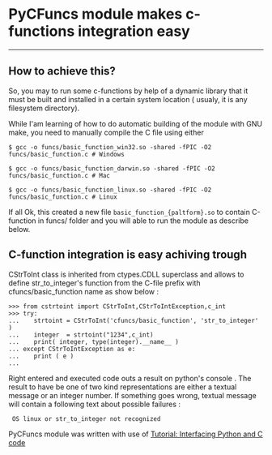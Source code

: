 # PyCFuncs module makes c-functions integration easy
---
## How to achieve this?

So, you may to run  some c-functions by help of a dynamic library that it must be built and installed  in a certain system location ( usualy, it is any filesystem directory). 
  
While I'am learning of how to do automatic building of the module with 
GNU make, you need to manually compile the C file using either

    $ gcc -o funcs/basic_function_win32.so -shared -fPIC -O2 funcs/basic_function.c # Windows
    
    $ gcc -o funcs/basic_function_darwin.so -shared -fPIC -O2 funcs/basic_function.c # Mac
    
    $ gcc -o funcs/basic_function_linux.so -shared -fPIC -O2 funcs/basic_function.c # Linux
    

If all Ok, this created a new file ```basic_function_{paltform}.so``` to contain C-function in funcs/ folder  and you will able to run the module as describe below.  

## C-function integration is easy achiving trough  

CStrToInt class is inherited from ctypes.CDLL superclass and allows to define str_to_integer's function from the C-file prefix with cfuncs/basic_function name as show below :

    >>> from cstrtoint import CStrToInt,CStrToIntException,c_int
    >>> try:
    ...    strtoint = CStrToInt('cfuncs/basic_function', 'str_to_integer' )
    ...    integer  = strtoint("1234",c_int)
    ...    print( integer, type(integer).__name__ )
    ... except CStrToIntException as e:
    ...    print ( e )
    ... 

Right entered and executed code outs a result on python's console . The result to have be one of two kind representations are either a textual message or an integer number. If something goes wrong, textual message will contain a following  text about possible failures :   

     OS linux or str_to_integer not recognized  

PyCFuncs module was written with use of [Tutorial: Interfacing Python and C code](https://reptate.readthedocs.io/developers/python_c_interface.html)
